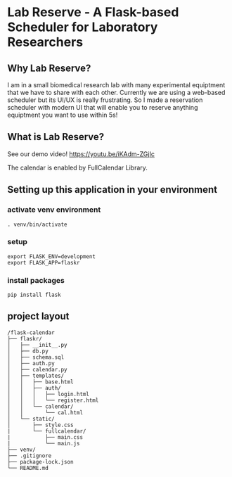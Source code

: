 # Lab Reserve - A Flask-based Scheduler for Laboratory Researchers


## Why Lab Reserve? 

I am in a small biomedical research lab with many experimental equiptment that we have to share with each other. Currently we are using a web-based scheduler but its UI/UX is really frustrating. So I made a reservation scheduler with modern UI that will enable you to reserve anything equiptment you want to use within 5s! 


## What is Lab Reserve? 

See our demo video! 
https://youtu.be/iKAdm-ZGjIc

The calendar is enabled by FullCalendar Library. 


## Setting up this application in your environment

### activate venv environment
```
. venv/bin/activate
```

### setup
```
export FLASK_ENV=development
export FLASK_APP=flaskr
```

### install packages
```
pip install flask
```

## project layout
```
/flask-calendar
├── flaskr/
│   ├── __init__.py
│   ├── db.py
│   ├── schema.sql
│   ├── auth.py
│   ├── calendar.py
│   ├── templates/
│   │   ├── base.html
│   │   ├── auth/
│   │   │   ├── login.html
│   │   │   └── register.html
│   │   └── calendar/
│   │       └── cal.html
│   └── static/
│       ├── style.css
|       └── fullcalendar/ 
|           ├── main.css
|           └── main.js
├── venv/
├── .gitignore
├── package-lock.json
└── README.md
```
